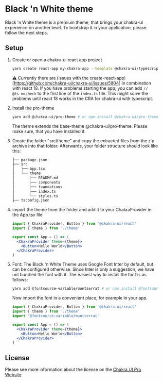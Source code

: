 # Black 'n White theme

Black 'n White theme is a premium theme, that brings your chakra-ui experience on another level. To bootstrap it in your application, please follow the next steps.

## Setup

1. Create or open a chakra-ui react app project

   ```bash
   yarn create react-app my-chakra-app --template @chakra-ui/typescript && cd my-chakra-app/
   ```

   ⚠️ Currently there are (issues with the create-react-app)[https://github.com/chakra-ui/chakra-ui/issues/5804] in combination with react 18. If you have problems starting the app, you can add `// @ts-nocheck` to the first line of the `index.ts` file. This might solve the problems until react 18 works in the CRA for chakra-ui with typescript.

2. Install the pro-theme

   ```bash
   yarn add @chakra-ui/pro-theme # or npm install @chakra-ui/pro-theme
   ```

   The theme extends the base-theme @chakra-ui/pro-theme. Please make sure, that you have installed it.

3. Create the folder "src/theme" and copy the extracted files from the zip-archive into that folder. Afterwards, your folder structure should look like this:

   ```bash
   ├── package.json
   ├── src
   │   ├── App.tsx
   │   └── theme
   │       ├── README.md
   │       ├── components
   │       ├── foundations
   │       ├── index.ts
   │       └── styles.ts
   ├── tsconfig.json
   ```

4. Import the theme from the folder and add it to your ChakraProvider in the App.tsx file

   ```jsx
   import { ChakraProvider, Button } from '@chakra-ui/react'
   import { theme } from './theme'

   export const App = () => (
     <ChakraProvider theme={theme}>
       <Button>Hello World</Button>
     </ChakraProvider>
   )
   ```

5. Font: The Black 'n White Theme uses Google Font Inter by default, but can be configured otherwise. Since Inter is only a suggestion, we have not bundled the font with it. The easiest way to install the font is as follows:

   ```bash
   yarn add @fontsource-variable/montserrat # or npm install @fontsource/montserrat
   ```

   Now import the font in a convenient place, for example in your app.

   ```jsx
   import { ChakraProvider, Button } from '@chakra-ui/react'
   import { theme } from './theme'
   import '@fontsource-variable/montserrat'

   export const App = () => (
     <ChakraProvider theme={theme}>
       <Button>Hello World</Button>
     </ChakraProvider>
   )
   ```

## License

Please see more information about the license on the [Chakra UI Pro Website](https://pro.chakra-ui.com/license)
